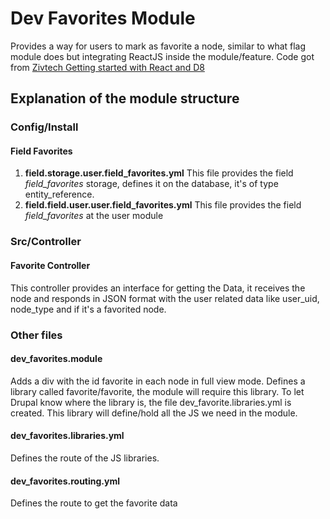 # Dev Favorites Module
Provides a way for users to mark as favorite a node, similar to what flag module does but integrating ReactJS inside the module/feature.
Code got from [Zivtech Getting started with React and D8](https://www.zivtech.com/blog/getting-started-react-drupal-8-and-jsonapi?utm_source=drupal-newsletter&utm_medium=email&utm_campaign=drupal-newsletter-20170713)

## Explanation of the module structure
### Config/Install
#### Field Favorites
1. **field.storage.user.field_favorites.yml** This file provides the field *field_favorites* storage, defines it on the database, it's of type entity_reference.
2. **field.field.user.user.field_favorites.yml** This file provides the field *field_favorites* at the user module

###  Src/Controller
#### Favorite Controller
This controller provides an interface for getting the Data, it receives the node and responds in JSON format with the user related data like user_uid, node_type and if it's a favorited node.

### Other files
#### dev_favorites.module
Adds a div with the id favorite in each node in full view mode.
Defines a library called favorite/favorite, the module will require this library.
To let Drupal know where the library is, the file dev_favorite.libraries.yml is created.
This library will define/hold all the JS we need in the module.

#### dev_favorites.libraries.yml
Defines the route of the JS libraries.

#### dev_favorites.routing.yml
Defines the route to get the favorite data


